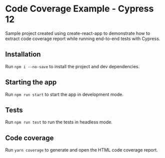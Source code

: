 # Code Coverage Example - Cypress 12

Sample project created using create-react-app to demonstrate how to extract code coverage report while running end-to-end tests with Cypress.

## Installation

Run `npm i --no-save` to install the project and dev dependencies.

## Starting the app

Run `npm run start` to start the app in development mode.

## Tests

Run `npm run test` to run the tests in headless mode.


## Code coverage

Run `yarn coverage` to generate and open the HTML code coverage report.

